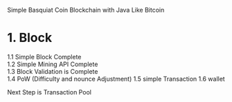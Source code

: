Simple Basquiat Coin Blockchain with Java Like Bitcoin

# 1. Block
  1.1 Simple Block Complete    
  1.2 Simple Mining API Complete    
  1.3 Block Validation is Complete    
  1.4 PoW (Difficulty and nounce Adjustment)
  1.5 simple Transaction
  1.6 wallet
  
  Next Step is Transaction Pool
  